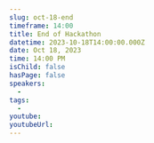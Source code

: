 ```yaml
---
slug: oct-18-end
timeframe: 14:00
title: End of Hackathon
datetime: 2023-10-18T14:00:00.000Z
date: Oct 18, 2023
time: 14:00 PM
isChild: false
hasPage: false
speakers:
  -
tags:
  -
youtube:
youtubeUrl:
---
```

